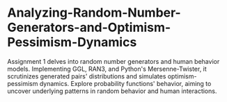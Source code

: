 # Analyzing-Random-Number-Generators-and-Optimism-Pessimism-Dynamics
Assignment 1 delves into random number generators and human behavior models. Implementing GGL, RAN3, and Python's Mersenne-Twister, it scrutinizes generated pairs' distributions and simulates optimism-pessimism dynamics. Explore probability functions' behavior, aiming to uncover underlying patterns in random behavior and human interactions.
